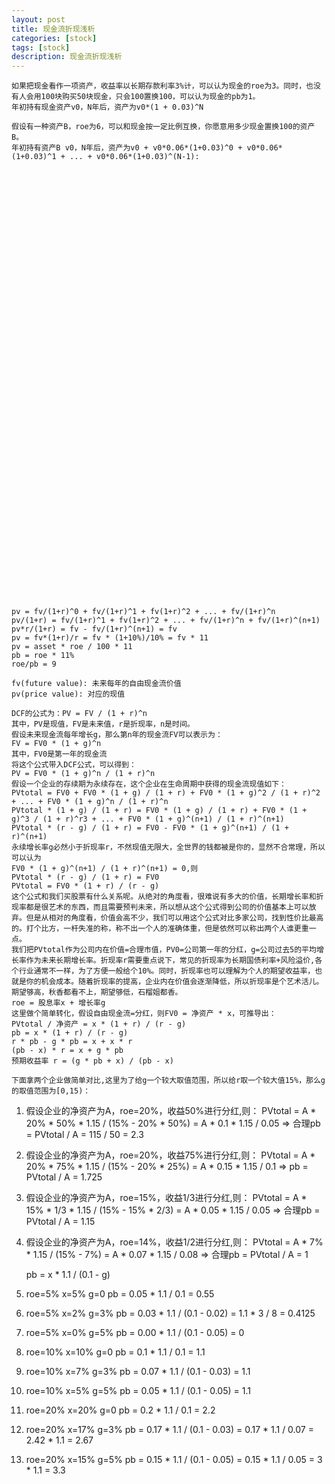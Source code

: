 ```yaml
---
layout: post
title: 现金流折现浅析
categories: [stock]
tags: [stock]
description: 现金流折现浅析
---
```


    如果把现金看作一项资产，收益率以长期存款利率3%计，可以认为现金的roe为3。同时，也没有人会用100块购买50块现金，只会100置换100，可以认为现金的pb为1。
    年初持有现金资产v0，N年后，资产为v0*(1 + 0.03)^N

    假设有一种资产B，roe为6，可以和现金按一定比例互换，你愿意用多少现金置换100的资产B。
    年初持有资产B v0，N年后，资产为v0 + v0*0.06*(1+0.03)^0 + v0*0.06*(1+0.03)^1 + ... + v0*0.06*(1+0.03)^(N-1):



















































    pv = fv/(1+r)^0 + fv/(1+r)^1 + fv(1+r)^2 + ... + fv/(1+r)^n
    pv/(1+r) = fv/(1+r)^1 + fv(1+r)^2 + ... + fv/(1+r)^n + fv/(1+r)^(n+1)
    pv*r/(1+r) = fv - fv/(1+r)^(n+1) = fv
    pv = fv*(1+r)/r = fv * (1+10%)/10% = fv * 11
    pv = asset * roe / 100 * 11
    pb = roe * 11%
    roe/pb = 9

    fv(future value): 未来每年的自由现金流价值
    pv(price value): 对应的现值

    DCF的公式为：PV = FV / (1 + r)^n
    其中，PV是现值，FV是未来值，r是折现率，n是时间。
    假设未来现金流每年增长g，那么第n年的现金流FV可以表示为：
    FV = FV0 * (1 + g)^n
    其中，FV0是第一年的现金流
    将这个公式带入DCF公式，可以得到：
    PV = FV0 * (1 + g)^n / (1 + r)^n
    假设一个企业的存续期为永续存在，这个企业在生命周期中获得的现金流现值如下：
    PVtotal = FV0 + FV0 * (1 + g) / (1 + r) + FV0 * (1 + g)^2 / (1 + r)^2 + ... + FV0 * (1 + g)^n / (1 + r)^n
    PVtotal * (1 + g) / (1 + r) = FV0 * (1 + g) / (1 + r) + FV0 * (1 + g)^3 / (1 + r)^r3 + ... + FV0 * (1 + g)^(n+1) / (1 + r)^(n+1)
    PVtotal * (r - g) / (1 + r) = FV0 - FV0 * (1 + g)^(n+1) / (1 + r)^(n+1)
    永续增长率g必然小于折现率r，不然现值无限大，全世界的钱都被是你的，显然不合常理，所以可以认为
    FV0 * (1 + g)^(n+1) / (1 + r)^(n+1) = 0,则
    PVtotal * (r - g) / (1 + r) = FV0
    PVtotal = FV0 * (1 + r) / (r - g)
    这个公式和我们买股票有什么关系呢。从绝对的角度看，很难说有多大的价值，长期增长率和折现率都是很艺术的东西，而且需要预判未来，所以想从这个公式得到公司的价值基本上可以放弃。但是从相对的角度看，价值会高不少，我们可以用这个公式对比多家公司，找到性价比最高的。打个比方，一杆失准的称，称不出一个人的准确体重，但是依然可以称出两个人谁更重一点。
    我们把PVtotal作为公司内在价值=合理市值，PV0=公司第一年的分红，g=公司过去5的平均增长率作为未来长期增长率。折现率r需要重点说下，常见的折现率为长期国债利率+风险溢价,各个行业通常不一样，为了方便一般给个10%。同时，折现率也可以理解为个人的期望收益率，也就是你的机会成本。随着折现率的提高，企业内在价值会逐渐降低，所以折现率是个艺术活儿。期望够高，秋香都看不上，期望够低，石榴姐都香。
    roe = 股息率x + 增长率g
    这里做个简单转化，假设自由现金流=分红，则FV0 = 净资产 * x，可推导出：
    PVtotal / 净资产 = x * (1 + r) / (r - g)
    pb = x * (1 + r) / (r - g)
    r * pb - g * pb = x + x * r 
    (pb - x) * r = x + g * pb
    预期收益率 r = (g * pb + x) / (pb - x)

    下面拿两个企业做简单对比,这里为了给g一个较大取值范围，所以给r取一个较大值15%，那么g的取值范围为[0,15)：
1. 假设企业的净资产为A，roe=20%，收益50%进行分红,则：
PVtotal = A * 20% * 50% * 1.15 / (15% - 20% * 50%) = A * 0.1 * 1.15 / 0.05
=> 合理pb = PVtotal / A = 115 / 50 = 2.3
2. 假设企业的净资产为A，roe=20%，收益75%进行分红,则：
PVtotal = A * 20% * 75% * 1.15 / (15% - 20% * 25%) = A * 0.15 * 1.15 / 0.1
=> pb = PVtotal / A = 1.725
3. 假设企业的净资产为A，roe=15%，收益1/3进行分红,则：
PVtotal = A * 15% * 1/3 * 1.15 / (15% - 15% * 2/3) = A * 0.05 * 1.15 / 0.05
=> 合理pb = PVtotal / A = 1.15
4. 假设企业的净资产为A，roe=14%，收益1/2进行分红,则：
PVtotal = A * 7% * 1.15 / (15% - 7%) = A * 0.07 * 1.15 / 0.08
=> 合理pb = PVtotal / A = 1

    pb = x * 1.1 / (0.1 - g)

1. roe=5% x=5% g=0
pb = 0.05 * 1.1 / 0.1 = 0.55
2. roe=5% x=2% g=3%
pb = 0.03 * 1.1 / (0.1 - 0.02) = 1.1 * 3 / 8 = 0.4125
3. roe=5% x=0% g=5%
pb = 0.00 * 1.1 / (0.1 - 0.05) = 0

1. roe=10% x=10% g=0
pb = 0.1 * 1.1 / 0.1 = 1.1
2. roe=10% x=7% g=3%
pb = 0.07 * 1.1 / (0.1 - 0.03) = 1.1
3. roe=10% x=5% g=5%
pb = 0.05 * 1.1 / (0.1 - 0.05) = 1.1

1. roe=20% x=20% g=0
pb = 0.2 * 1.1 / 0.1 = 2.2
2. roe=20% x=17% g=3%
pb = 0.17 * 1.1 / (0.1 - 0.03) = 0.17 * 1.1 / 0.07 = 2.42 * 1.1 = 2.67
3. roe=20% x=15% g=5%
pb = 0.15 * 1.1 / (0.1 - 0.05) = 0.15 * 1.1 / 0.05 = 3 * 1.1 = 3.3
